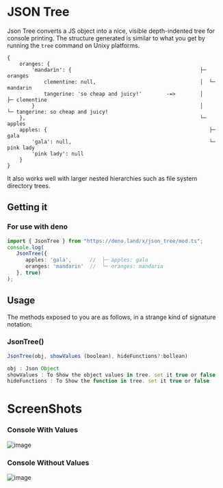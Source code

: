 # JSON Tree 

Json Tree converts a JS object into a nice, visible depth-indented tree for console printing. The structure
generated is similar to what you get by running the ```tree``` command on Unixy platforms.

```
{
    oranges: {
        'mandarin': {                                          ├─ oranges
            clementine: null,                                  │  └─ mandarin
            tangerine: 'so cheap and juicy!'        -=>        │     ├─ clementine
        }                                                      │     └─ tangerine: so cheap and juicy!
    },                                                         └─ apples
    apples: {                                                     ├─ gala
        'gala': null,                                             └─ pink lady
        'pink lady': null
    }
}
```

It also works well with larger nested hierarchies such as file system directory trees.

Getting it
----------

### For use with deno

```ts
import { JsonTree } from "https://deno.land/x/json_tree/mod.ts";
console.log(
   JsonTree({
      apples: 'gala',      //  ├─ apples: gala
      oranges: 'mandarin'  //  └─ oranges: mandarin
   }, true)
);
```

Usage
-----

The methods exposed to you are as follows, in a strange kind of signature notation:


### JsonTree()
```js
JsonTree(obj, showValues (boolean), hideFunctions?:bollean)

obj : Json Object
showValues : To Show the object values in tree. set it true or false
hideFunctions : To Show the function in tree. set it true or false
```
# ScreenShots
### Console With Values
![image](https://github.com/satty1987/json_tree/blob/master/screenshots/consoleWithValues.jpg)

### Console Without Values
![image](https://github.com/satty1987/JsonTree/blob/master/screenshots/consoleWithoutValues.jpg)
